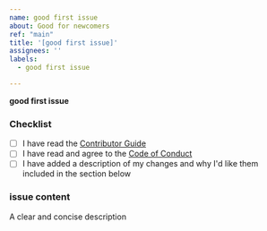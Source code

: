 ```yaml
---
name: good first issue
about: Good for newcomers
ref: "main"
title: '[good first issue]'
assignees: ''
labels:
  - good first issue

---
```


**good first issue**

### Checklist

* [ ] I have read the [Contributor Guide](.github/CONTRIBUTING_DOC/CONTRIBUTING.md)
* [ ] I have read and agree to the [Code of Conduct](.github/CONTRIBUTING_DOC/CODE_OF_CONDUCT.md)
* [ ] I have added a description of my changes and why I'd like them included in the section below

### issue content

A clear and concise description